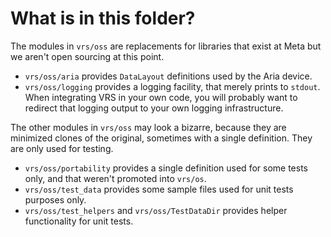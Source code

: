# What is in this folder?

The modules in `vrs/oss` are replacements for libraries that exist at Meta but
we aren't open sourcing at this point.

- `vrs/oss/aria` provides `DataLayout` definitions used by the Aria device.
- `vrs/oss/logging` provides a logging facility, that merely prints to `stdout`.
  When integrating VRS in your own code, you will probably want to redirect that
  logging output to your own logging infrastructure.

The other modules in `vrs/oss` may look a bizarre, because they are minimized
clones of the original, sometimes with a single definition. They are only used
for testing.

- `vrs/oss/portability` provides a single definition used for some tests only,
  and that weren't promoted into `vrs/os`.
- `vrs/oss/test_data` provides some sample files used for unit tests purposes
  only.
- `vrs/oss/test_helpers` and `vrs/oss/TestDataDir` provides helper functionality
  for unit tests.
